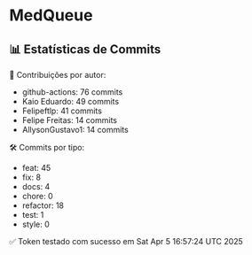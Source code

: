 # MedQueue
<!-- COMMIT_STATS_START -->
## 📊 Estatísticas de Commits

👤 Contribuições por autor:
- github-actions: 76 commits
- Kaio Eduardo: 49 commits
- Felipeftlp: 41 commits
- Felipe Freitas: 14 commits
- AllysonGustavo1: 14 commits

🛠️ Commits por tipo:
- feat: 45
- fix: 8
- docs: 4
- chore: 0
- refactor: 18
- test: 1
- style: 0
<!-- COMMIT_STATS_END -->
✅ Token testado com sucesso em Sat Apr  5 16:57:24 UTC 2025
